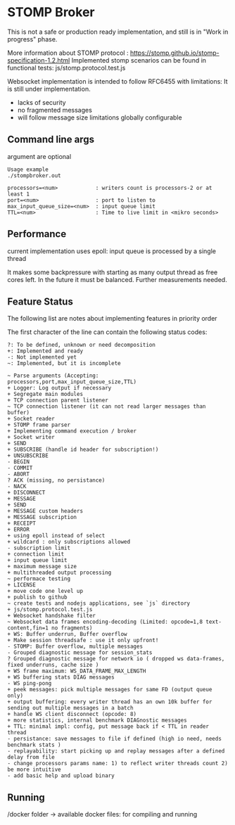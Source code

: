 STOMP Broker
============

This is not a safe or production ready implementation,
and still is in "Work in progress" phase.

More information about STOMP protocol : https://stomp.github.io/stomp-specification-1.2.html
Implemented stomp scenarios can be found in functional tests: js/stomp.protocol.test.js

Websocket implementation is intended to follow RFC6455 with limitations:
It is still under implementation.
- lacks of security
- no fragmented messages
- will follow message size limitations globally configurable

Command line args
-----------------

argument are optional
```
Usage example
./stompbroker.out

processors=<num>            : writers count is processors-2 or at least 1
port=<num>                  : port to listen to
max_input_queue_size=<num>  : input queue limit
TTL=<num>                   : Time to live limit in <mikro seconds>
```

Performance
-----------

current implementation uses epoll:
input queue is processed by a single thread

It makes some backpressure with starting as many output thread as free cores left.
In the future it must be balanced.
Further measurements needed.

Feature Status
--------------

The following list are notes about implementing features in priority order

The first character of the line can contain the following status codes:

```
?: To be defined, unknown or need decomposition
+: Implemented and ready
-: Not implemented yet
~: Implemented, but it is incomplete
```


```
~ Parse arguments (Accepting: processors,port,max_input_queue_size,TTL)
+ Logger: Log output if necessary
+ Segregate main modules
+ TCP connection parent listener
~ TCP connection listener (it can not read larger messages than buffer)
+ Socket reader
+ STOMP frame parser
+ Implementing command execution / broker
+ Socket writer
+ SEND
+ SUBSCRIBE (handle id header for subscription!)
+ UNSUBSCRIBE
- BEGIN
- COMMIT
- ABORT
? ACK (missing, no persistance)
- NACK
+ DISCONNECT
+ MESSAGE
+ SEND
+ MESSAGE custom headers
+ MESSAGE subscription
+ RECEIPT
+ ERROR
+ using epoll instead of select
+ wildcard : only subscriptions allowed
- subscription limit
+ connection limit
+ input queue limit
+ maximum message size
+ multithreaded output processing
~ performace testing
+ LICENSE
+ move code one level up
+ publish to github
~ create tests and nodejs applications, see `js` directory
+ js/stomp.protocol.test.js
+ Websocket handshake filter
~ Websocket data frames encoding-decoding (Limited: opcode=1,8 text-content,fin=1 no fragments)
+ WS: Buffer underrun, Buffer overflow
+ Make session threadsafe : use it only upfront!
- STOMP: Buffer overflow, multiple messages
- Grouped diagnostic message for session_stats
? Grouped diagnostic message for network io ( dropped ws data-frames, fixed underruns, cache size )
+ WS frame maximum: WS_DATA_FRAME_MAX_LENGTH
+ WS buffering stats DIAG messages
- WS ping-pong
+ peek messages: pick multiple messages for same FD (output queue only)
+ output buffering: every writer thread has an own 10k buffer for sending out multiple messages in a batch
+ handle WS client disconnect (opcode: 8)
+ more statistics, internal benchmark DIAGnostic messages
+ TTL: minimal impl: config, put message back if < TTL in reader thread
- persistance: save messages to file if defined (high io need, needs benchmark stats )
- replayability: start picking up and replay messages after a defined delay from file
- change processors params name: 1) to reflect writer threads count 2) be more intuitive
- add basic help and upload binary 
```

Running
-------

/docker folder -> available docker files: for compiling and running

